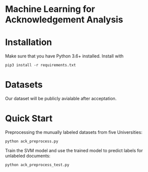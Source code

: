 # Machine Learning for Acknowledgement Analysis
<!-- This is the implementation for the submission **Towards Automated Over-Sampling for Imbalanced Classification** -->

# Installation
Make sure that you have Python 3.6+ installed. Install with
```
pip3 install -r requirements.txt
```

# Datasets
Our dataset will be publicly avialable after acceptation. 

# Quick Start
Preprocessing the munually labeled datasets from five Universities:
```
python ack_preprocess.py
```
Train the SVM model and use the trained model to predict labels for unlabeled documents:
```
python ack_preprocess_test.py
```
